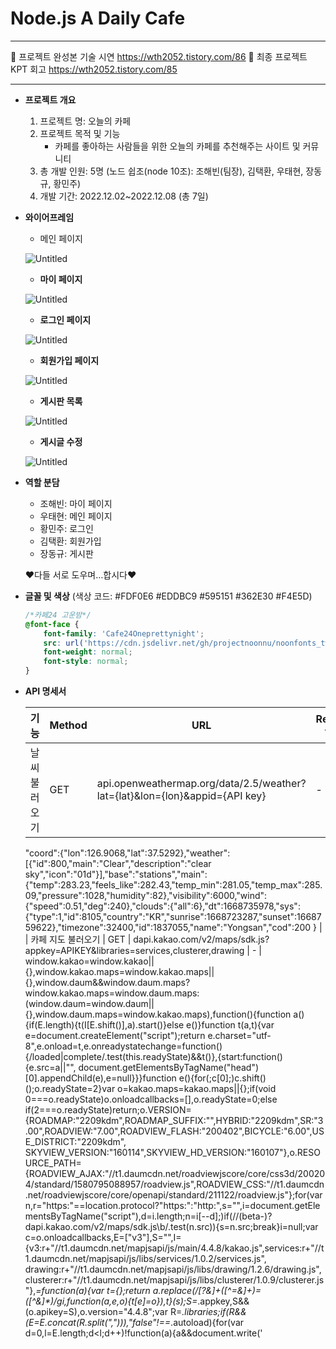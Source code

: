 # Node.js A Daily Cafe
******************
👀 프로젝트 완성본 기술 시연 https://wth2052.tistory.com/86 
👀 최종 프로젝트 KPT 회고 https://wth2052.tistory.com/85
******************


- **프로젝트 개요**
    1. 프로젝트 명: 오늘의 카페
    2. 프로젝트 목적 및 기능
        - 카페를 좋아하는 사람들을 위한 오늘의 카페를 추천해주는 사이트 및 커뮤니티
    3. 총 개발 인원: 5명 (노드 쉽조(node 10조): 조해빈(팀장), 김택환, 우태현, 장동규, 황민주)
    4. 개발 기간: 2022.12.02~2022.12.08 (총 7일)
- **와이어프레임**
    - 메인 페이지
    
    ![Untitled](Node%20js%20A%20Daily%20Cafe%200e6160759b8e4c62b170a4f3d6c36596/Untitled.png)
    
    - **마이 페이지**
    
    ![Untitled](Node%20js%20A%20Daily%20Cafe%200e6160759b8e4c62b170a4f3d6c36596/Untitled%201.png)
    
    - **로그인 페이지**
    
    ![Untitled](Node%20js%20A%20Daily%20Cafe%200e6160759b8e4c62b170a4f3d6c36596/Untitled%202.png)
    
    - **회원가입 페이지**
    
    ![Untitled](Node%20js%20A%20Daily%20Cafe%200e6160759b8e4c62b170a4f3d6c36596/Untitled%203.png)
    
    - **게시판 목록**
    
    ![Untitled](Node%20js%20A%20Daily%20Cafe%200e6160759b8e4c62b170a4f3d6c36596/Untitled%204.png)
    
    - **게시글 수정**
    
    ![Untitled](Node%20js%20A%20Daily%20Cafe%200e6160759b8e4c62b170a4f3d6c36596/Untitled%205.png)
    
- **역할 분담**
    - 조해빈: 마이 페이지
    - 우태현: 메인 페이지
    - 황민주: 로그인
    - 김택환: 회원가입
    - 장동규: 게시판
    
    ♥다들 서로 도우며…합시다♥
    
- **글꼴 및 색상** (색상 코드:  #FDF0E6 #EDDBC9 #595151 #362E30 #F4E5D)
    
    ```css
    /*카페24 고운밤*/
    @font-face {
        font-family: 'Cafe24Oneprettynight';
        src: url('https://cdn.jsdelivr.net/gh/projectnoonnu/noonfonts_twelve@1.1/Cafe24Oneprettynight.woff') format('woff');
        font-weight: normal;
        font-style: normal;
    }
    ```
    
- **API 명세서**
    
    
    | 기능 | Method | URL | Request type | Response |
    | --- | --- | --- | --- | --- |
    | 날씨 불러오기 | GET | api.openweathermap.org/data/2.5/weather?lat={lat}&lon={lon}&appid={API key} | - | {
    "coord":{"lon":126.9068,"lat":37.5292},"weather":[{"id":800,"main":"Clear","description":"clear sky","icon":"01d"}],"base":"stations","main":{"temp":283.23,"feels_like":282.43,"temp_min":281.05,"temp_max":285.09,"pressure":1028,"humidity":82},"visibility":6000,"wind":{"speed":0.51,"deg":240},"clouds":{"all":6},"dt":1668735978,"sys":{"type":1,"id":8105,"country":"KR","sunrise":1668723287,"sunset":1668759622},"timezone":32400,"id":1837055,"name":"Yongsan","cod":200
    } |
    | 카페 지도 불러오기 | GET | dapi.kakao.com/v2/maps/sdk.js?appkey=APIKEY&libraries=services,clusterer,drawing | - | window.kakao=window.kakao||{},window.kakao.maps=window.kakao.maps||{},window.daum&&window.daum.maps?window.kakao.maps=window.daum.maps:(window.daum=window.daum||{},window.daum.maps=window.kakao.maps),function(){function a(){if(E.length){t(I[E.shift()],a).start()}else e()}function t(a,t){var e=document.createElement("script");return e.charset="utf-8",e.onload=t,e.onreadystatechange=function(){/loaded|complete/.test(this.readyState)&&t()},{start:function(){e.src=a||"",
    document.getElementsByTagName("head")[0].appendChild(e),e=null}}}function e(){for(;c[0];)c.shift()();o.readyState=2}var o=kakao.maps=kakao.maps||{};if(void 0===o.readyState)o.onloadcallbacks=[],o.readyState=0;else if(2===o.readyState)return;o.VERSION={ROADMAP:"2209kdm",ROADMAP_SUFFIX:"",HYBRID:"2209kdm",SR:"3.00",ROADVIEW:"7.00",ROADVIEW_FLASH:"200402",BICYCLE:"6.00",USE_DISTRICT:"2209kdm",
    SKYVIEW_VERSION:"160114",SKYVIEW_HD_VERSION:"160107"},o.RESOURCE_PATH={ROADVIEW_AJAX:"//t1.daumcdn.net/roadviewjscore/core/css3d/200204/standard/1580795088957/roadview.js",ROADVIEW_CSS:"//t1.daumcdn.net/roadviewjscore/core/openapi/standard/211122/roadview.js"};for(var n,r="https:"==location.protocol?"https:":"http:",s="",i=document.getElementsByTagName("script"),d=i.length;n=i[--d];)if(/\/(beta-)?dapi\.kakao\.com\/v2\/maps\/sdk\.js\b/.test(n.src)){s=n.src;break}i=null;var c=o.onloadcallbacks,E=["v3"],S="",I={v3:r+"//t1.daumcdn.net/mapjsapi/js/main/4.4.8/kakao.js",services:r+"//t1.daumcdn.net/mapjsapi/js/libs/services/1.0.2/services.js",
    drawing:r+"//t1.daumcdn.net/mapjsapi/js/libs/drawing/1.2.6/drawing.js",clusterer:r+"//t1.daumcdn.net/mapjsapi/js/libs/clusterer/1.0.9/clusterer.js"},_=function(a){var t={};return a.replace(/[?&]+([^=&]+)=([^&]*)/gi,function(a,e,o){t[e]=o}),t}(s);S=_.appkey,S&&(o.apikey=S),o.version="4.4.8";var R=_.libraries;if(R&&(E=E.concat(R.split(","))),"false"!==_.autoload){for(var d=0,l=E.length;d<l;d++)!function(a){a&&document.write('<script charset="UTF-8" src="'+a+'"><\/script>')}(I[E[d]]);o.readyState=2}o.load=function(t){switch(c.push(t),o.readyState){case 0:o.readyState=1,a();break
    ;case 2:e()}}}(); |
    | 책 검색 API |  | https://dapi.kakao.com/v3/search/book?target=title?Authorization: config.bookapikey |  | {"documents":[{"authors":["이웅모"],"contents":"애플리케이션 개발 언어로 성장했습니다. 따라서 자바스크립트를 학습하는 방식도 이에 걸맞게 변화해야 하며, 이 책은 자바스크립트의 기본 개념과 동작 원리를 깊이 있게 학습하고자 하는 독자를 위해 기획되었습니다. 《모던 자바스크립트 Deep Dive》에서는 자바스크립트를 둘러싼 기본 개념을 정확하고 구체적으로 설명하고, 자바스크립트 코드의 동작 원리를 집요하게 파헤칩니다. 따라서 여러분이 작성한 코드가 컴퓨터 내부에서 어떻게 동작할 것인지 예측하고, 명확히 설명","datetime":"2020-09-25T00:00:00.000+09:00","isbn":"1158392230 9791158392239","price":45000,"publisher":"위키북스","sale_price":40500,"status":"정상판매","thumbnail":"https://search1.kakaocdn.net/thumb/R120x174.q85/?fname=http%3A%2F%2Ft1.daumcdn.net%2Flbook%2Fimage%2F5477653%3Ftimestamp%3D20221107233622","title":"모던 자바스크립트 Deep Dive","translators":[],"url":"https://search.daum.net/search?w=bookpage\\u0026bookId=5477653\\u0026q=모던+자바스크립트+Deep+Dive"}],"meta":{"is_end":true,"pageable_count":1,"total_count":1}} |
    
    | 회원가입 | POST | /post/users | {"user":"user",
    "pw":"pw",
    "name":"name",
    "email":"email",
    "desc":"desc"} | success: function () {
                window.location.href = "login";
            } |
    | 마이 페이지
    수정 | POST | /post/mypages | {"name":"name",
    "id":"id",
    "desc":"desc"} | {'msg': '수정 완료'} |
    | 마이 페이지
    불러오기 | GET | /mypages | - | {'msg': user_list} |
    | 게시판 목록 조회 | GET | /post | {"name":"name",
    "pass":"pass",”title”:”title”
    "content":"content"} |  |
    | 게시물 조회 | GET | /post/content | {"name":"name",
    "pass":"pass",”title”:”title”
    "content":"content"} |  |
    | 게시물 등록 | POST | /write | {"name":"name",
    "pass":"pass",”title”:”title”
    "content":"content"} | localhost:5000내용: 등록완료! |
    | 게시판 수정 | PUT | /post/edit | {"name":"name",
    "pass":"pass",”title”:”title”
    "content":"content"} | localhost:5000내용: 수정완료! |
    | 게시판 삭제 | DELETE | /post/delete | {"name":"name",
    "pass":"pass",”title”:”title”
    "content":"content"} | localhost:5000내용: 삭제하시겠습니까? |
- **DB 설계**
    - **users**
        
        
        | 컬럼 | 데이터 타입 | 제약 조건 | 설명 |
        | --- | --- | --- | --- |
        | id | INT | PRIMARY KEY, AUTO INCREMENT | 번호 |
        | email | VARCHAR(50) | UNIQUE | 사용자 이메일(아이디) |
        | password | VARCHAR(500) | NOT NULL | 사용자 비밀번호 |
        | name | VARCHAR(40) | NOT NULL | 사용자 이름 |
        | desc | VARCHAR(500) |  | 사용자 자기소개 |
        | img | VARCHAR(50) |  |  |
        | upload_time | TIMESTAMP | NOT NULL |  |
    - **board**
        
        
        | 컬럼 | 데이터 타입 | 제약 조건 | 설명 |
        | --- | --- | --- | --- |
        | id | INT | PRIMARY KEY, AUTO INCREMENT, NOT NULL | 게시물 번호 |
        | name | VARCHAR(20) | NULL | 글쓴이 |
        | title | VARCHAR(70) | NULL | 게시글 제목 |
        | content | text | NULL | 게시글 내용 |
        | wdate | TIMESTAMP | NULL DEFAULT CURRENT_TIMESTAMP | 게시물 생성 시간 |
        | view | int | NULL DEFAULT “0” | 조회수 |
    - **cafelist**
        
        
        | 컬럼 | 데이터 타입 | 제약 조건 | 설명 |
        | --- | --- | --- | --- |
        | idnumber | INT | FOREIGN KEY, NOT NULL | 번호 |
        | shopname | VARCHAR(100) |  | 점포명 |
        | telnumber | VARCHAR(45) |  | 점포 전화번호 |
        | address | VARCHAR(100) |  | (구)지번주소 |
        | newaddress | VARCHAR(100) |  | (신)도로명주소 |
        | changed_at | VARCHAR(45) |  | 정보 업데이트 시간(오픈데이터에서 제공) |
- **폴더 구조**
    
    
    | static>css | static>js | templates | app.py | app.route | 담당 |
    | --- | --- | --- | --- | --- | --- |
    | main.css
    response.css | apikey.js
    kakaobook.js
    kakaomap.js
    openweather.js
    searchdata.js
    timenow.js | index.html
    response.html | main.py
     | / (메인 페이지)
    /searchdata (검색 결과) | 태현 |
    | edit_page.css
    my_page.css
     | edit_page.js
    my_page.js | edit_page.html
    my_page.html | my_page.py | /my_page
    /edit_page
    /users/<id> (GET)
    /users/<id> (POST)
    /upload (GET, POST) | 해빈 |
    | style.css | - | content.html
    delete.html
    edit.html
    editError.html
    editsuccess.html
    post.html
    write.html | app.py | /post
    /post/content/<id>
    /post/edit/<id>(GET,POST)
    /post/delete/<id>
    /post/delete/success/<id>
    /write(GET,POST)
     | 동규 |
    | login.css | - | login.html | main.py | /login
    /logout | 민주 |
    | signup.css | signup.js | signup.html | app.py | /signup
    /post/users | 택환 |
    
- **사용 기술 스택**
    - Front : HTML, CSS, Javascript, Bootstrap
    - Back : JavaScript, Python, Flask
    - Database: MySQL
    - Server : Windows
- **작업 히스토리**
    - 2022.12.02
        - 프로젝트 SA, 와이어프레임 작성, 역할 분담
    - 2022.12.05
        - 메인 페이지: 현재 시간, 지역 날씨 불러오기, 카페 검색 결과 기능 구현 완료
        - 마이 페이지: 마이 페이지 화면 구현 완료
        - 로그인 페이지: 로그인 기능 화면 구현
        - 회원가입 페이지: 회원가입 입력 폼 화면 구현 완료
        - 게시판 페이지: 게시판 리스트 화면 구현 완료
    - 2022.12.06
        - 메인 페이지: 카페 지도 불러오기 기능 구현 완료, 책 검색 기능 구현 완료
        - 마이 페이지: 회원 이름, 소개 수정 구현 완료
    
    - 2022.12.07
        - 메인 페이지: 카페 검색 기능 페이지네이션 1차 완료
        - 마이 페이지: 이름, 소개 수정 기능 구현 완료
        - 회원가입 페이지: 비밀번호 암호화 작업 및 회원 정보 DB 저장 완료
    - 2022.12.08
        - 팀원 작업물 병합 및 충돌 해결
        - 메인 페이지: 카페 검색 기능 페이지네이션 최종 완료
        - 마이 페이지: 이름, 소개 수정 구현 완료
        - 로그인: 로그인 여부에 따른 내비게이션 노출 변경 완료(세션 관리)
        - 게시판 페이지: 글 작성/수정/삭제 기능 완료, 게시글 목록 페이지네이션 추가 완료
        - logging 시스템: 구현 완료
    - 2022.12.09
        - 마이 페이지: 회원 이미지 수정 완료
        - 프로젝트 종료
- **회고**
    - **개발을 진행하면서 어려웠던 점과 해결한 사항**
        - 서버 사이드 페이지네이션 구현
        - 회원 프로필 이미지 업로드 후 보여주기
        - 로그인 세션 관리
    
- **코드 소개**
    - 민주
        
        ```python
        if request.method == 'POST':
        		# 이메일, 패스워드 받아서 암호화
            email = request.form['email']
            password = request.form['password'].encode('utf-8')
        		
        		# DB에 저장된 이메일 값 조회
            cur = conn.cursor(pymysql.cursors.DictCursor)
            cur.execute('SELECT * FROM users WHERE email = %s', (email,))
            user = cur.fetchone()
            cur.close()
            print(user)
            print(password)
        
        		# 암호화된 비밀번호와 조회한 비밀번호를 비교
            if user is not None:
                if bcrypt.hashpw(password, user['password'].encode('utf-8')) == user['password'].encode('utf-8'):
        						# 세션에 이메일, id 저장
                    session['email'] = user['email']
                    session['id'] = user['id']
                    print(session.get('email'))
        						sql = "SELECT * FROM cafelist ORDER BY rand() LIMIT 4"
                        with conn:
                            with conn.cursor() as cur:
                                cur.execute(sql)
                                result = cur.fetchall()
                                for data in result:
                                    print(data)
                        return render_template('index.html', result=result)
        						# 비밀번호 틀렸거나 DB가 없을 때 예외 처리
                    else:
                        msg = '이메일 또는 비밀번호를 확인해주세요'
                        return render_template('login.html', msg=msg)
                else:
                    msg = '이메일 또는 비밀번호를 확인해주세요'
                    return render_template('login.html', msg=msg)
        
            else:
                return render_template('login.html')
        ```
        
        ```html
        {% if session.get('email') is not none %}
            <nav>
                <span class="spanmenu"><a href="/signup">회원가입</a></span>
                <span class="spanmenu"><a href="/logout">로그아웃</a></span>
                <span class="spanmenu"><a href="/my_page">마이 페이지</a></span>
                <span class="spanmenu"><a href="/post">커뮤니티</a></span>
            </nav>
            {% else %}
                <nav>
                <span class="spanmenu"><a href="/signup">회원가입</a></span>
                <span class="spanmenu"><a href="/login">로그인</a></span>
                <span class="spanmenu"><a href="/my_page">마이 페이지</a></span>
                <span class="spanmenu"><a href="/post">커뮤니티</a></span>
            </nav>
            {% endif %}
        ```
        
        - 소감
            - 회원가입과 로그인 기능을 다른 사람이 작성하고, 처음에는 소통 없이 각자 개발하다 보니 나중에 싱크를 맞추는 게 어려웠습니다. 다음에는 어떤 방식으로 접근할지 처음부터 협의해서 하면 더 효율적으로 할 수 있을 것 같습니다.
            - 기초가 없고 시간이 없다 보니 이미 구현되어 있는 코드를 많이 참고했는데, 공부할 때 직접 하나씩 써보는 연습, 그리고 에러를 만났을 때 디버깅하는 연습이 많이 필요하다고 느꼈습니다.
            - 에러의 에러의 에러를 만나도 항상 웃음을 잃지 않고 포기하지 않고 함께 머리 싸매고 고민한 저희 팀원들, 팀장님 그리고 저희 조 일처럼 같이 고민해주신 대원분들 감사합니다. 노드쉽조 영원히 함.께.해 🫶
            
    - 택환
        - html
            
            ```jsx
            <div class="signUp" style="text-align:center">
            <button id="signUpButton" onclick="signUpCheck()">가입하기</button>
            </div>
            ```
            
        - script
            
            ```jsx
            $.ajax({
            url: '/post/users',
            type: 'POST',
            data: {'email':email, 'name':name, 'password':password},
            success: function () {
            window.location.href = "/login";
            }
            ```
            
        - python
            
            ```jsx
            @app.route('/post/users', methods=['GET', 'POST'])
            def user_post():
            conn = pymysql.connect(host=f'{host}',
            user=f'{mysqluser}',
            password=f'{pwd}',
            db=f'{mysqldb}',
            charset='utf8')
            cur = conn.cursor()
            email = request.form['email']
            pass_word = request.form['password']
            b = bcrypt.hashpw(pass_word.encode('utf-8'), bcrypt.gensalt())
            name_re = request.form['name']
            sql = "INSERT INTO users(email, password, name) VALUES(%s,%s,%s)"
            with conn:
            with conn.cursor() as cur:
            cur.execute(sql, (email, b, name_re))
            conn.commit()
            return render_template('login.html')
            ```
            
        
        개인적으로 회원가입기능을 작성했었는데 실력이 너무 부족하여서 어떻게 할까 막막했지만
        구글링으로 찾아보고 구현해보고 갖가지 오류들을 만나면서 굉장히 성장 할 수 있었습니다. 
        서로가 서로의 코드를 보고 도움을 주는것들이 보기가 좋았고 무엇보다 팀 분위기가 너무 좋아서 협업해서 잘 해나갈 수 있었습니다.
        
        물론.. 발표 직전까지 코드 수정하느라 너무 고생했지만 진짜 끝까지 버텨준 팀장님과 팀원들에게 너무 감사드립니다❤
        
    - 해빈
        
        ```jsx
        def allowed_file(filename):
            return '.' in filename and \
                   filename.rsplit('.', 1)[1].lower() in ALLOWED_EXTENSIONS
        @app.route("/upload", methods=['POST'])
        def upload():
            db = pymysql.connect(host=f'{host}',
                                   user=f'{mysqluser}',
                                   password=f'{pwd}',
                                   db=f'{mysqldb}',
                                   charset='utf8')
            cur = db.cursor(pymysql.cursors.DictCursor)
            # 저장 시간 저장
            now = datetime.now()
            # 이메일 세션 저장
            id = session['id']
            # method = post 이면
            if request.method == 'POST':
                 # input 타입의 태그 이름을 files에 저장
                files = request.files.getlist('files[]')
                for file in files:
                    # 만약 파일이 {'png', 'jpg', 'jpeg'} 이와 같은 확장자와 일치하면
                    if file and allowed_file(file.filename):
                        # 어려워
                        filename = secure_filename(file.filename)
                        # 이건 더
                        file.save(os.path.join(app.config['UPLOAD_FOLDER'], filename))
                        # users 테이블 안에 있는 세션 저장한 email의 img, upload_time의 컬럼 값을 변경
                        sql = f'UPDATE users SET img="{filename}",upload_time="{now}" WHERE id="{id}";'
                        # sql 쿼리문 실행
                        cur.execute(sql)
                        # 커밋 및 연결 종료
                        db.commit()
                        db.close()
                # alert 띄워주기
                flash('사진이 성공적으로 업로드 되었어요!')
            # edit 페이지로 돌아가기
            return redirect('/edit_page')
        ```
        
        ```jsx
        $(document).ready(function () {
            console.log(1)
            // const id = 1;
            $.ajax({
                type: "GET",
                url: `/users`,
                data: {},
                //response 정체 밝히기
                success: function (response) {
                    console.log(2)
                    const rows = response["users"]
                    let name = rows['name']
                    let desc = rows["desc"]
                    let img = rows["img"]
                    let temp_html = `<div class="whole">
                                            <div class="myprofile">
        <!--  action = 폼을 전송할 서버 쪽 스크립트 파일을 지정 / name = 폼을 식별하기 위한 이름 지정 / method = 폼을 서버에 전송할 http 메소드를 정함  -->
        <!--  class = 중복 가능 , id = 중복 불가능 name = 폼 통신을 하기 위한 장치? -->
                                                <form method="post" action="/upload" enctype="multipart/form-data" class="form-inline">
                                                    <div class="form-group">
        <!--  type = 태그 모양을 변경 / name = 태그 이름 / onchange = 미리보기 함수 / placeholder = 태그 입력 값에 대한 힌트  -->
                                                        <input type="file" name="files[]" id="fileInput" onchange="test()" class="form-control">
        <!--  이미지 경로를 static 폴더 안의 img 폴더의 변수 선언을 한 값? -->
                                                        <img src="../static/img/${img}" class="default_img" id="ex" style="width: 36%; height: 15rem;">
                                                    </div>
        <!--  submit 버튼을 누르면 에러메시지가 웹 브라우저에 출력  -->
                                                    <input type="submit" name="submit" class="btn btn-success" value="UPLOAD"/>
                                                </form>
                                            </div>   
        <!--                                    method = post , action = users의 id 컬럼 값-->
                                            <form method="post" action="/users">     
                                                <div class="d1">
                                                    <div class="a1">아이디</div>
                                                    <div class="form-floating mb-3" style="flex-grow: 2; ">
                                                        <input type="name" class="form-control" id="name" name="name" placeholder="${name}">
                                                    </div>
                                                </div>
                                                <div class="d2">
                                                    <div class="a2">소개</div>
                                                    <div class="form-floating mb-3" style="flex-grow: 2; height: 10rem;">
                                                        <input type="id" class="form-control" id="id" name="desc" placeholder="${desc}">
                                                    </div>
                                                </div>
                                                <a href='/my_page'>
                                                    <button style="margin-left: 15rem"><input type="submit" value="수정하기"></button>
                                                </a>
                                                <a href='/my_page'>
        <!--                                        버튼 타입이 버튼일 경우 무반응-->
                                                    <button type="button" class="btn btn-dark" style="margin-left: 1rem">닫기</button>
                                                </a>
                                            </form>
                                    </div>`
                    $('.myinfo').append(temp_html)
                }
            })
        })
        ```
        
        🥰 이번 프로젝트는 아는게 없이 시작한 프로젝트 이다 보니 팀원들과의 소통이 정말 중요했던 것 같습니다.
        서로 모르는 것을 질문하고 본인의 기능이 아님에도 불구하고 본인의 일처럼 적극적으로 코드에 대한 서포트를 해주셔서 포기하지 않고 끝까지 할 수 있었던 것 같습니다.
        저를 믿고 따라와주신 팀원 분들께도 정말 감사드리고, 다른 조원 분들이 많이 도움을 주셔서 성공할 수 있었습니다.
        협력을 통해 원하는 결과를 얻을 수 있다는 좋은 깨달음을 얻은 프로젝트 였습니다. 10조 체고♥
        
        ![Untitled](Node%20js%20A%20Daily%20Cafe%200e6160759b8e4c62b170a4f3d6c36596/Untitled%206.png)
        
    - 동규
        
        ```
           **게시판 목록 html**
        
        <div class="board_wrap">
                <div class="board_title">
                    <strong>Daily Cafe</strong>
                    <p>information only they know</p>
                </div>
                    <div class="post_list">
                        <table id="example" class="table table-striped table-bordered" style="width:100%">
                            <thead class="top">
                            <tr class="nums">
                                <td class="num">번호</td>
                                <td class="title">제목</td>
                                <td class="wirter">글쓴이</td>
                                <td class="wdate">작성일</td>
                                <td class="view">조회</td>
                            </tr>
                            </thead>
                            <tbody>
                            {% for row in result %}
                            <tr class="nums">
                                <td class="num"> {{ row.id }}</td>
                                <td class="title"> <a style="color:#110957;" href="/post/content/{{ row.id }}">{{ row.title }}</a> </td>
                                <td class="wirter"> {{ row.name }}</td>
                                <td class="wdate"> {{ row.wdate }}</td>
                                <td class="view"> {{ row.view }}</td>
        <!--                        <td>{{row.telnumber}}</td>-->
        <!--                        <td>{{row.address}}</td>-->
        <!--                        <td>{{row.newaddress}}</td>-->
                            </tr>
                            {% endfor %}
                            </tbody>
                        </table>
                    </div>
            </div>
            </div>
        
            <script>
                $(document).ready(function () {
                    $('#example').DataTable({
                            "aLengthMenu": [[5, 10, 15, 20, 50, -1], [5, 10, 15, 20, 50, "All"]],
                            "iDisplayLength": 5
                        }
                    );
                });
        
        ----------------------------------------------------------------------
        
        **python 부분**
        
        (아래는 게시판 영역이며 세션에서 정보를 확인하여 실행(목록뿐만아니라 글쓰기, 수정도 동일)
        
            </script>@app.route('/post')
        # board테이블의 게시판 제목리스트 역순으로 출력
        def post():
            if 'email' in session:
                username = session['email']
            else:
                username = None
        
            conn = connectsql()
            cursor = conn.cursor(pymysql.cursors.DictCursor)
            query = "SELECT id, name, title, wdate, view FROM board ORDER BY id DESC"  # ORDER BY 컬럼명 DESC : 역순출력, ASC : 순차출력
            cursor.execute(query)
            result = cursor.fetchall()
            # post_list = cursor.fetchall()
        
            cursor.close()
            conn.close()
        
            return render_template('post.html', result=result, logininfo=username)
        
        ```
        
              개인적으로 많이 어렵고 막막했지만 옆에 있는 훌륭한 팀원들 덕분에 잘 따라갈수 있었습니당!!
        
              저도 언젠가 캐리 할수있도록 실력을 키우겠습니다.
        
              10조 우리 팀원들 앞으로도 지금처럼 포기하지말고 끝까지 열심히 합시다!!!!!!!
        
    - 태현
        
        ```
        //페이지네이션 JAVASCRIPT    
        //pagination-body를 클릭 event가 발생했을 경우 e를 매개변수로 받는다
        document.getElementById("pagination-body").addEventListener('click', function (e) {
                //
                if (e.target.tagName !== 'A') return;
                //preventDefault 란?
        // a 태그나 submit 태그는 누르게 되면 href 를 통해 이동하거나 , 창이 새로고침하여 실행됩니다.
        // preventDefault 를 통해 이러한 동작을 막아줄 수 있습니다.
        // 주로 사용되는 경우는
        // 1. a 태그를 눌렀을때도 href 링크로 이동하지 않게 할 경우
        // 2. form 안에 submit 역할을 하는 버튼을 눌렀어도 새로 실행하지 않게 하고싶을 경우 (submit은 작동됨)
                e.preventDefault();
                if (e.target.href) {
                    const getUrlParams = () => {
                        var params = {};
                        //패턴매칭, gi = replace gi  g발생한 모든 패턴에서 전역검색 i대소문자 구문안함
                        e.target.href.replace(/[?&]+([^=&]+)=([^&]*)/gi,
                            function (str, key, value) {
                                params[key] = value;
                            }
                        );
                        return params;
                    }
                    params = getUrlParams();
                    params.search_word = decodeURI(params.search_word);
        console.log(params)
                    const search_word = params.search_word;
                    const page = e.target.text;
        
                    $.ajax({
                        type: "GET",
                        url: `/searchdata?search_word=${search_word}&page=${page}`,
                        // data: dataString,
                        cache: false,
                        beforeSend: function (html) {
        document.getElementById("insert_search").innerHTML = '';
                            $("#flash").show();
                            $("#searchword").show();
                            $(".searchword").html(search_word);
                            $("#flash").html('<img src="/static/image/loader.gif" align="absmiddle"> Loading Results...');
                        },
                        success: function (html) {
                            $("#insert_search").show();
                            $("#insert_search").append(html.data);
                            $("#flash").hide();
                        }
                    });
                }
            })
        
        ```
        
        ```
        //페이지네이션 HTML
        <script src="{{ url_for('static', filename='js/pagination.js') }}"></script>
        
        <div id="pagination-body">
            <table id="example" class="table table-striped table-bordered" style="width:100%">
                <thead>
                {{ pagination.info }}
                <tr>
                    <td>점포명</td>
                    <td>전화번호</td>
                    <td>(구)지번주소</td>
                    <td>도로명주소</td>
                </tr>
                </thead>
                <tbody>
                {% for row in data_lists %}
                <tr>
                    <td> {{row.shopname}}</td>
                    <td>{{row.telnumber}}</td>
                    <td>{{row.address}}</td>
                      <td>{{row.newaddress}}</td>
                </tr>
                {% endfor %}
        
                </tbody>
            </table>
            {{ pagination.links }}
        </div>
        ```
        
        ```
        #페이지네이션 PYTHON
        @app.route("/searchdata", methods=["POST", "GET"])
        def searchdata():
            conn = pymysql.connect(host=f'{host}',
                                   user=f'{mysqluser}',
                                   password=f'{pwd}',
                                   db=f'{mysqldb}',
                                   charset='utf8')
            if request.method == 'GET':
                search_word = request.args['search_word']
                pages = 0
                if (request.args.getlist('page')):
                    pages = (int(request.args.getlist('page')[0]) - 1) * 10
                    print('page', pages)
                with conn:
                    with conn.cursor(pymysql.cursors.DictCursor) as curs:
                        per_page = 10
                        page, _, offset = get_page_args(per_page=per_page)
                        # db = pymysql.connect(host='localhost', user='root', db='spartagram', password='12345678', charset='utf8')
                        curs.execute("SELECT * from cafelist WHERE shopname LIKE '%{}%' ORDER BY idnumber DESC;".format(search_word))
                        all_count = len(curs.fetchall())
                        print(all_count)
                        # '%{}%'을 쓰면서 %s로 변수를 받을께 있다!? = f스트링이 답이다
                        sql = f"SELECT * from cafelist WHERE shopname LIKE '%{search_word}%' ORDER BY idnumber DESC LIMIT {per_page} OFFSET {pages};"
                        print('sql', sql);
                        curs.execute(sql)
                        data_list = curs.fetchall()
                        print(data_list)
                        pagination = Pagination(page=page, per_page=per_page, total=all_count, record_name='searchdata',
                                                css_framework='foundation', bs_version=5,prev_label="<<", next_label=">>")
                        print("this is pagination", pagination)
                        check = False
                        return jsonify({'data': render_template('response.html', data_lists=data_list, pagination=pagination)})
        ```
        
        마지막까지……………………… 우여곡절이 많았지만 어쨌든 해결되고 잘 돌아가면 된겁니다!!!!!!!!! 끝까지 포기 안하고 한 우리모두 칭찬해~.~
        
        각자의 위치에서 잘 해내주셔서 너무 편했습니다 여러분…..
        
        마치 포르투갈을 1:2로 이긴 대한민국 대표팀과 같은 역전승과 같은 느낌이었습니다!!!!!!!!!
        
        중요한건 꺾이지 않는 마음………♥
        
        ![Untitled](Node%20js%20A%20Daily%20Cafe%200e6160759b8e4c62b170a4f3d6c36596/Untitled%207.png)
